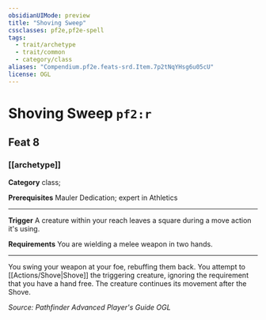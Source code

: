 ```yaml
---
obsidianUIMode: preview
title: "Shoving Sweep"
cssclasses: pf2e,pf2e-spell
tags:
  - trait/archetype
  - trait/common
  - category/class
aliases: "Compendium.pf2e.feats-srd.Item.7p2tNqYHsg6u05cU"
license: OGL
---
```

# Shoving Sweep `pf2:r`
## Feat 8
### [[archetype]]

**Category** class; 



**Prerequisites** Mauler Dedication; expert in Athletics
* * *
**Trigger** A creature within your reach leaves a square during a move action it's using.

**Requirements** You are wielding a melee weapon in two hands.

* * *

You swing your weapon at your foe, rebuffing them back. You attempt to [[Actions/Shove|Shove]] the triggering creature, ignoring the requirement that you have a hand free. The creature continues its movement after the Shove.

*Source: Pathfinder Advanced Player's Guide*
*OGL*